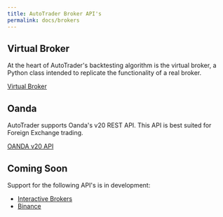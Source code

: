 ```yaml
---
title: AutoTrader Broker API's
permalink: docs/brokers 
---
```



## Virtual Broker
At the heart of AutoTrader's backtesting algorithm is the virtual broker, a Python class intended to replicate the functionality of a real broker. 

[Virtual Broker](broker-virtual)


## Oanda
AutoTrader supports Oanda's v20 REST API. This API is best suited for Foreign Exchange trading.

[OANDA v20 API](brokers-oanda)



## Coming Soon
Support for the following API's is in development:
  - [Interactive Brokers](https://www.interactivebrokers.com.au/en/index.php?f=5041)
  - [Binance](https://www.binance.com/en/)




